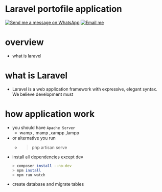 <p align="center">

<h1> Laravel portofile application  </h1>

 [![Send me a message on WhatsApp](https://img.shields.io/static/v1.svg?label=Send%20a%20message&message=🙈&color=1ebea5&logo=whatsapp&logoColor=white&labelColor=1ebea5)](https://wa.me/201141640812?text=I'm%20interested%20in%20your%20car%20for%20sale)
[![Email me](https://img.shields.io/static/v1.svg?label=Email%20me&labelColor=blueviolet&message=🌎)](mailto:ahmedhamdy.mh95@gmail.com)


</p>

# overview

 - what is laravel

# what is Laravel

- Laravel is a web application framework with expressive, elegant syntax. We believe development must

# how application work
 - you should have `Apache Server`
    - wamp , mamp ,xampp ,lampp 
 - or alternative you run
   - > php artisan serve
- install all dependencies except dev
     ```bash
    > composer install --no-dev
    > npm install
    > npm run watch
    ```
- create database and migrate tables